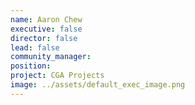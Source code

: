 ```yaml
---
name: Aaron Chew
executive: false
director: false
lead: false
community_manager:   
position:  
project: CGA Projects
image: ../assets/default_exec_image.png
---
```

